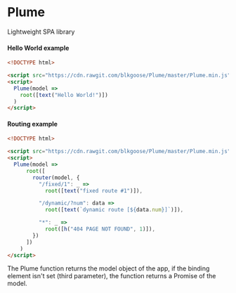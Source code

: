 # Plume
Lightweight SPA library

#### Hello World example

```html
<!DOCTYPE html>

<script src="https://cdn.rawgit.com/blkgoose/Plume/master/Plume.min.js"></script>
<script>
  Plume(model =>
    root([text("Hello World!")])
  )
</script>
```

#### Routing example
```html
<!DOCTYPE html>

<script src="https://cdn.rawgit.com/blkgoose/Plume/master/Plume.min.js"></script>
<script>
  Plume(model =>
      root([
        router(model, {
          "/fixed/1": _ =>
            root([text("fixed route #1")]),

          "/dynamic/?num": data =>
            root([text(`dynamic route [${data.num}]`)]),

          "*": _ =>
            root([h("404 PAGE NOT FOUND", 1)]),
        })
      ])
    )
</script>
```

The Plume function returns the model object of the app,
if the binding element isn't set (third parameter),
the function returns a Promise of the model.
